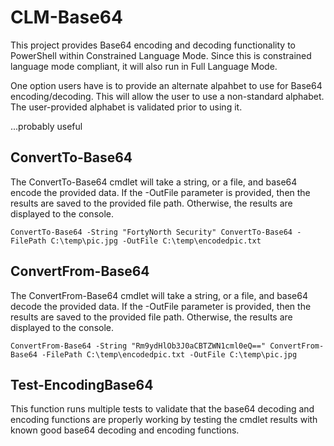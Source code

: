 # CLM-Base64
This project provides Base64 encoding and decoding functionality to PowerShell within Constrained Language Mode. Since this is constrained language mode compliant, it will also run in Full Language Mode.

One option users have is to provide an alternate alpahbet to use for Base64 encoding/decoding. This will allow the user to use a non-standard alphabet. The user-provided alphabet is validated prior to using it.

...probably useful

## ConvertTo-Base64

The ConvertTo-Base64 cmdlet will take a string, or a file, and base64 encode the provided data. If the -OutFile parameter is provided, then the results are saved to the provided file path. Otherwise, the results are displayed to the console.

`ConvertTo-Base64 -String "FortyNorth Security"
ConvertTo-Base64 -FilePath C:\temp\pic.jpg -OutFile C:\temp\encodedpic.txt`

## ConvertFrom-Base64

The ConvertFrom-Base64 cmdlet will take a string, or a file, and base64 decode the provided data. If the -OutFile parameter is provided, then the results are saved to the provided file path. Otherwise, the results are displayed to the console.

`ConvertFrom-Base64 -String "Rm9ydHlOb3J0aCBTZWN1cml0eQ=="
ConvertFrom-Base64 -FilePath C:\temp\encodedpic.txt -OutFile C:\temp\pic.jpg`

## Test-EncodingBase64

This function runs multiple tests to validate that the base64 decoding and encoding functions are properly working by testing the cmdlet results with known good base64 decoding and encoding functions.